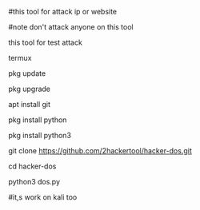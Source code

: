 #this tool for attack ip or website

#note don't attack anyone on this tool

this tool for test attack

termux

pkg update

pkg upgrade

apt install git

pkg install python

pkg install python3

git clone https://github.com/2hackertool/hacker-dos.git

cd hacker-dos

python3 dos.py

#it,s work on kali too

